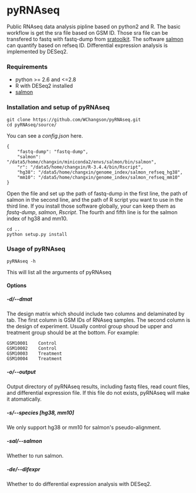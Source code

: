 # pyRNAseq
Public RNAseq data analysis pipline based on python2 and R. The basic workflow is get the sra file based on GSM ID. Those sra file can be transfered to fastq with fastq-dump from [sratoolkit](https://www.ncbi.nlm.nih.gov/sra/docs/toolkitsoft/). The software [salmon](https://combine-lab.github.io/salmon/getting_started/) can quantify based on refseq ID. Differential expression analysis is implemented by DESeq2.

### Requirements
- python >= 2.6 and <=2.8
- R with DESeq2 installed
- [salmon](https://combine-lab.github.io/salmon/getting_started/)

### Installation and setup of pyRNAseq

	git clone https://github.com/WChangson/pyRNAseq.git
	cd pyRNAseq/source/

You can see a _config.json_ here.

    {
        "fastq-dump": "fastq-dump",
        "salmon": "/data5/home/changxin/miniconda2/envs/salmon/bin/salmon",
        "r": "/data5/home/changxin/R-3.4.4/bin/Rscript",
        "hg38": "/data5/home/changxin/genome_index/salmon_refseq_hg38",
        "mm10": "/data5/home/changxin/genome_index/salmon_refseq_mm10"
    }

Open the file and set up the path of fastq-dump in the first line, the path of salmon in the second line, and the path of R  script you want to use in the third line. If you install those software globally, your can keep them as _fastq-dump_, _salmon_, _Rscript_. The fourth and fifth line is for the salmon index of hg38 and mm10.

	cd ..
	python setup.py install

### Usage of pyRNAseq
	pyRNAseq -h
This will list all the arguments of pyRNAseq
#### Options
##### -d/--dmat
The design matrix which should include two columns and delaminated by tab. The first column is GSM IDs of RNAseq samples. The second column is the design of experiment. Usually control group shoud be upper and treatment group should be at the bottom. For example:

	GSM10001	Control    
	GSM10002	Control    
	GSM10003	Treatment  
	GSM10004	Treatment  

##### -o/--output
Output directory of pyRNAseq results, including fastq files, read count files, and differential expression file. If this file do not exists, pyRNAseq will make it atomatically.

##### -s/--species [hg38, mm10]
We only support hg38 or mm10 for salmon's pseudo-alignment.

##### -sal/--salmon
Whether to run salmon.

##### -de/--difexpr
Whether to do differential expression analysis with DESeq2.
